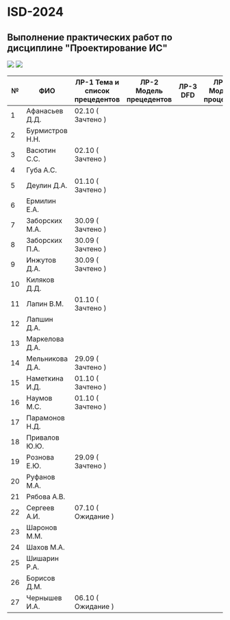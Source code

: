 # ISD-2024
## Выполнение практических работ по дисциплине "Проектирование ИС"

<img src="https://img.shields.io/github/commit-activity/m/unn-iasr/ISD-2024?color=lime&style=for-the-badge">
<img src="https://img.shields.io/github/last-commit/unn-iasr/ISD-2024?color=darkgreen&style=for-the-badge">

|№ |  ФИО | ЛР-1 Тема и список прецедентов | ЛР-2 Модель прецедентов | ЛР-3 DFD | ЛР-4 Модель процессов | ЛР-5 Модели данных | ЛР-6 Техническое задание | КР Результирующий документ | 
| -- | ------ |  ----- |  ----- |  ----- |  ----- |  ----- |  ----- |  ----- | 
| 1 | Афанасьев Д.Д. | 02.10 ( Зачтено )  |      |      |      |      |      | 23.09 ( Тема утверждена )  | 
| 2 | Бурмистров Н.Н. |      |      |      |      |      |      |      | 
| 3 | Васютин С.С. | 02.10 ( Зачтено )  |      |      |      |      |      | 30.09 ( Тема утверждена )  | 
| 4 | Губа А.С. |      |      |      |      |      |      |      | 
| 5 | Деулин Д.А. | 01.10 ( Зачтено )  |      |      |      |      |      | 23.09 ( Тема утверждена )  | 
| 6 | Ермилин Е.А. |      |      |      |      |      |      |      | 
| 7 | Заборских М.А. | 30.09 ( Зачтено )  |      |      |      |      |      | 23.09 ( Тема утверждена )  | 
| 8 | Заборских П.А. | 30.09 ( Зачтено )  |      |      |      |      |      | 23.09 ( Тема утверждена )  | 
| 9 | Инжутов Д.А. | 30.09 ( Зачтено )  |      |      |      |      |      | 23.09 ( Тема утверждена )  | 
| 10 | Киляков Д.Д. |      |      |      |      |      |      |      | 
| 11 | Лапин В.М. | 01.10 ( Зачтено )  |      |      |      |      |      | 23.09 ( Тема утверждена )  | 
| 12 | Лапшин Д.А. |      |      |      |      |      |      |      | 
| 13 | Маркелова Д.А. |      |      |      |      |      |      |      | 
| 14 | Мельникова Д.А. | 29.09 ( Зачтено )  |      |      |      |      |      | 23.09 ( Тема утверждена )  | 
| 15 | Наметкина И.Д. | 01.10 ( Зачтено )  |      |      |      |      |      | 23.09 ( Тема утверждена )  | 
| 16 | Наумов М.С. | 01.10 ( Зачтено )  |      |      |      |      |      | 23.09 ( Тема утверждена )  | 
| 17 | Парамонов Н.Д. |      |      |      |      |      |      |      | 
| 18 | Привалов Ю.Ю. |      |      |      |      |      |      |      | 
| 19 | Рознова Е.Ю. | 29.09 ( Зачтено )  |      |      |      |      |      | 23.09 ( Тема утверждена )  | 
| 20 | Руфанов М.А. |      |      |      |      |      |      |      | 
| 21 | Рябова А.В. |      |      |      |      |      |      |      | 
| 22 | Сергеев А.И. | 07.10 ( Ожидание )  |      |      |      |      |      |      | 
| 23 | Шаронов М.М. |      |      |      |      |      |      |      | 
| 24 | Шахов М.А. |      |      |      |      |      |      |      | 
| 25 | Шишарин Р.А. |      |      |      |      |      |      |      | 
| 26 | Борисов Д.М. |      |      |      |      |      |      |      | 
| 27 | Чернышев И.А. | 06.10 ( Ожидание )  |      |      |      |      |      |      | 

